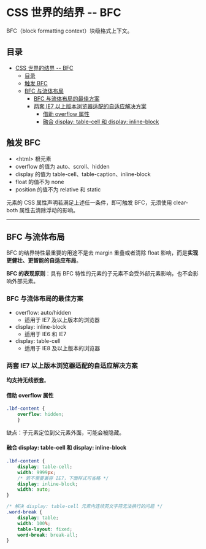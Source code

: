 # CSS 世界的结界 -- BFC

BFC（block formatting context）块级格式上下文。

## 目录

- [CSS 世界的结界 -- BFC](#css-世界的结界----bfc)
  - [目录](#目录)
  - [触发 BFC](#触发-bfc)
  - [BFC 与流体布局](#bfc-与流体布局)
    - [BFC 与流体布局的最佳方案](#bfc-与流体布局的最佳方案)
    - [两套 IE7 以上版本浏览器适配的自适应解决方案](#两套-ie7-以上版本浏览器适配的自适应解决方案)
      - [借助 overflow 属性](#借助-overflow-属性)
      - [融合 display: table-cell 和 display: inline-block](#融合-display-table-cell-和-display-inline-block)

## 触发 BFC

- \<html> 根元素
- overflow 的值为 auto、scroll、hidden
- display 的值为 table-cell、table-caption、inline-block
- float 的值不为 none
- position 的值不为 relative 和 static

元素的 CSS 属性声明若满足上述任一条件，即可触发 BFC，无须使用 clear-both 属性去清除浮动的影响。

---

## BFC 与流体布局

BFC 的结界特性最重要的用途不是去 margin 重叠或者清除 float 影响，而是**实现更健壮、更智能的自适应布局**。

**BFC 的表现原则**：具有 BFC 特性的元素的子元素不会受外部元素影响，也不会影响外部元素。

### BFC 与流体布局的最佳方案

- overflow: auto/hidden
  - 适用于 IE7 及以上版本的浏览器
- display: inline-block
  - 适用于 IE6 和 IE7
- display: table-cell
  - 适用于 IE8 及以上版本的浏览器

### 两套 IE7 以上版本浏览器适配的自适应解决方案

**均支持无线嵌套**。

#### 借助 overflow 属性

```css
.lbf-content {
    overflow: hidden;
    }
```

缺点：子元素定位到父元素外面，可能会被隐藏。

#### 融合 display: table-cell 和 display: inline-block

```css
.lbf-content {
    display: table-cell;
    width: 9999px;
    /* 若不需要兼容 IE7，下面样式可省略 */
    display: inline-block;
    width: auto;
}

/* 解决 display: table-cell 元素内连续英文字符无法换行的问题 */
.word-break {
    display: table;
    width: 100%;
    table-layout: fixed;
    word-break: break-all;
}
```
